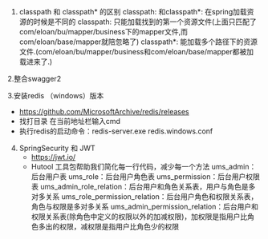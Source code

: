 1. classpath 和 classpath* 的区别
  classpath: 和classpath*: 在spring加载资源的时候是不同的
  classpath: 只能加载找到的第一个资源文件(上面只匹配了com/eloan/bu/mapper/business下的mapper文件,而com/eloan/base/mapper就陪忽略了)
  classpath*: 能加载多个路径下的资源文件.(com/eloan/bu/mapper/business和com/eloan/base/mapper都被加载进来了.)

2.整合swagger2

3.安装redis （windows）版本
  * https://github.com/MicrosoftArchive/redis/releases
  * 找打目录 在当前地址栏输入cmd
  * 执行redis的启动命令：redis-server.exe redis.windows.conf  
  
4. SpringSecurity 和 JWT
   * https://jwt.io/
   * Hutool 工具包帮助我们简化每一行代码，减少每一个方法
   ums_admin：后台用户表
   ums_role：后台用户角色表
   ums_permission：后台用户权限表
   ums_admin_role_relation：后台用户和角色关系表，用户与角色是多对多关系
   ums_role_permission_relation：后台用户角色和权限关系表，角色与权限是多对多关系
   ums_admin_permission_relation：后台用户和权限关系表(除角色中定义的权限以外的加减权限)，加权限是指用户比角色多出的权限，减权限是指用户比角色少的权限